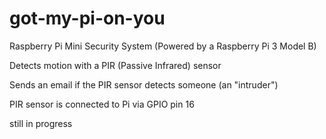 # got-my-pi-on-you
Raspberry Pi Mini Security System (Powered by a Raspberry Pi 3 Model B)

Detects motion with a PIR (Passive Infrared) sensor

Sends an email if the PIR sensor detects someone (an "intruder")

PIR sensor is connected to Pi via GPIO pin 16

still in progress
